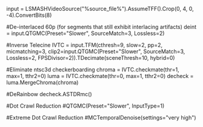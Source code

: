 input = LSMASHVideoSource("%source_file%").AssumeTFF().Crop(0, 4, 0, -4).ConvertBits(8)

#De-interlaced 60p (for segments that still exhibit interlacing artifacts)
deint = input.QTGMC(Preset="Slower", SourceMatch=3, Lossless=2)

#Inverse Telecine
IVTC = input.TFM(cthresh=9, slow=2, pp=2, micmatching=3, clip2=input.QTGMC(Preset="Slower", SourceMatch=3, Lossless=2, FPSDivisor=2)).TDecimate(sceneThresh=10, hybrid=0)

#Eliminate ntsc3d checkerboarding
chroma = IVTC.checkmate(thr=1, max=1, tthr2=0)
luma = IVTC.checkmate(thr=0, max=1, tthr2=0)
decheck = luma.MergeChroma(chroma)

#DeRainbow
decheck.ASTDRmc()

#Dot Crawl Reduction
#QTGMC(Preset="Slower", InputType=1)

#Extreme Dot Crawl Reduction
#MCTemporalDenoise(settings="very high")
